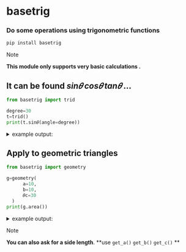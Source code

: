 # basetrig
### Do some operations using trigonometric functions
```py
pip install basetrig
```
> [!NOTE]  
> **This module only supports very basic calculations .**

## It can be found $sin𝜃$ $cos𝜃$ $tan𝜃$ ...
```py
from basetrig import trid

degree=30
t=trid()
print(t.sin𝜃(angle=degree))
```
<details>
  <summary>example output:</summary>
  
```py
0.5
```
</details>

## Apply to geometric triangles
```py
from basetrig import geometry

g=geometry(
      a=10,
      b=10,
      𝜃c=30
  )
print(g.area())
```
<details>
  <summary>example output:</summary>

```py
25
```
</details>

> [!NOTE]  
> **You can also ask for a side length**.
> **use ```get_a()``` ```get_b()``` ```get_c()``` **
